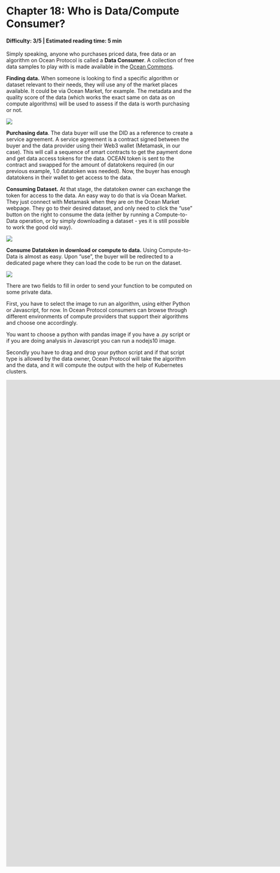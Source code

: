 # Chapter 18: Who is Data/Compute Consumer?

#### Difficulty: **3/5** \| Estimated reading time: **5 min**

<dialog character="mantaray">We’ve met the data fishes. Now let’s scrutinize the species who look to acquire data to build models: the data consumers.</dialog>

Simply speaking, anyone who purchases priced data, free data or an algorithm on Ocean Protocol is called a **Data Consumer**. A collection of free data samples to play with is made available in the [Ocean Commons](http://commons.oceanprotocol.com).

**Finding data.** When someone is looking to find a specific algorithm or dataset relevant to their needs, they will use any of the market places available. It could be via Ocean Market, for example. The metadata and the quality score of the data (which works the exact same on data as on compute algorithms) will be used to assess if the data is worth purchasing or not.

<img src="/images/chapter18_0.png" />

**Purchasing data**. The data buyer will use the DID as a reference to create a service agreement. A service agreement is a contract signed between the buyer and the data provider using their Web3 wallet (Metamask, in our case). This will call a sequence of smart contracts to get the payment done and get data access tokens for the data. OCEAN token is sent to the contract and swapped for the amount of datatokens required (in our previous example, 1.0 datatoken was needed). Now, the buyer has enough datatokens in their wallet to get access to the data.

**Consuming Dataset.** At that stage, the datatoken owner can exchange the token for access to the data. An easy way to do that is via Ocean Market. They just connect with Metamask when they are on the Ocean Market webpage. They go to their desired dataset, and only need to click the “use” button on the right to consume the data (either by running a Compute-to-Data operation, or by simply downloading a dataset - yes it is still possible to work the good old way).

<img src="/images/chapter18_1.png" />

**Consume Datatoken in download or compute to data.** Using Compute-to-Data is almost as easy. Upon “use”, the buyer will be redirected to a dedicated page where they can load the code to be run on the dataset.

<img src="/images/chapter18_2.png" />

There are two fields to fill in order to send your function to be computed on some private data.

First, you have to select the image to run an algorithm, using either Python or Javascript, for now. In Ocean Protocol consumers can browse through different environments of compute providers that support their algorithms and choose one accordingly.

You want to choose a python with pandas image if you have a .py script or if you are doing analysis in Javascript you can run a nodejs10 image.

Secondly you have to drag and drop your python script and if that script type is allowed by the data owner, Ocean Protocol will take the algorithm and the data, and it will compute the output with the help of Kubernetes clusters.

<iframe  title="Ocean Compute-to-Data | Publish a Compute-only asset" width="2200" height="1300" src="https://www.youtube.com/watch?v=dmvdARC6xxU" frameborder="0" allowfullscreen></iframe>
